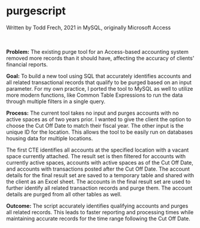 # purgescript
Written by Todd Frech, 2021 in MySQL, originally Microsoft Access
<br>
<br>
<br>
<p><b>Problem:</b> The existing purge tool for an Access-based accounting system removed more records than it should have, affecting the accuracy of clients' financial reports.</p>
<p>
<b>Goal:</b> To build a new tool using SQL that accurately identifies accounts and all related transactional records that qualify to be purged based on an input parameter. For my own practice, I ported the tool to MySQL as well to utilize more modern functions, like Common Table Expressions to run the data through multiple filters in a single query. 
</p><p>
<b>Process:</b> The current tool takes no input and purges accounts with no active spaces as of two years prior. I wanted to give the client the option to choose the Cut Off Date to match their fiscal year. The other input is the unique ID for the location. This allows the tool to be easily run on databases housing data for multiple locations. 
</p><p>
The first CTE identifies all accounts at the specified location with a vacant space currently attached. The result set is then filtered for accounts with currently active spaces, accounts with active spaces as of the Cut Off Date, and accounts with transactions posted after the Cut Off Date. The account details for the final result set are saved to a temporary table and shared with the client as an Excel sheet. The accounts in the final result set are used to further identify all related transaction records and purge them. The account details are purged from all other tables as well. 
  </p>
  <p>
<b>Outcome:</b> The script accurately identifies qualifying accounts and purges all related records. This leads to faster reporting and processing times while maintaining accurate records for the time range following the Cut Off Date.
</p>
